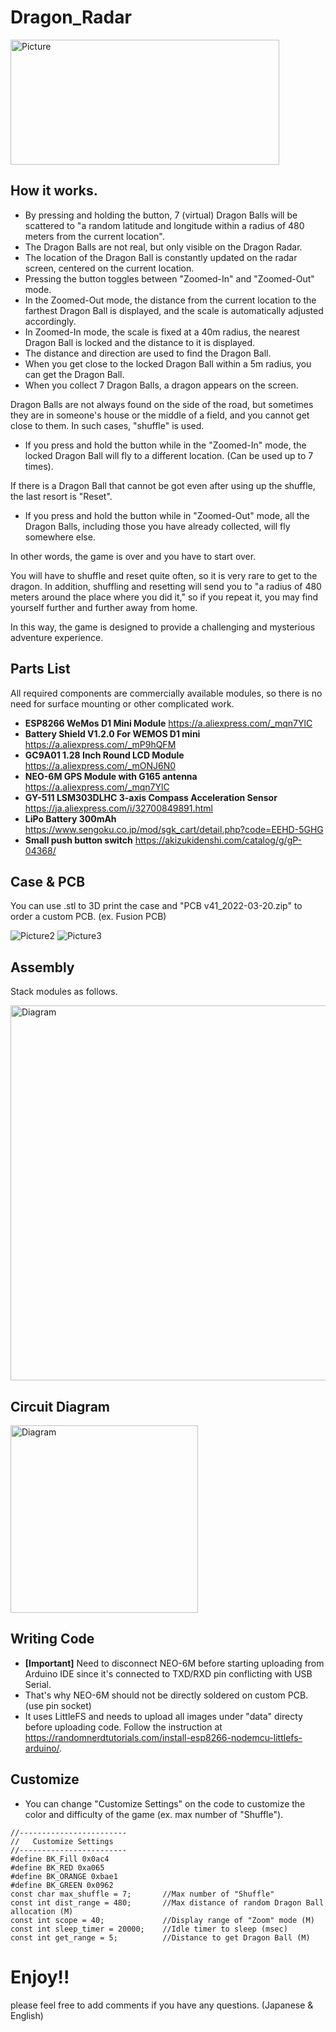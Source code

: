 # Dragon_Radar
<img src="https://user-images.githubusercontent.com/20789521/164951653-b47f373e-c136-4681-bdfb-4e81c3104c49.png" alt="Picture" title="Picture" width="430" height="200">

## How it works.
- By pressing and holding the button, 7 (virtual) Dragon Balls will be scattered to "a random latitude and longitude within a radius of 480 meters from the current location".
- The Dragon Balls are not real, but only visible on the Dragon Radar.
- The location of the Dragon Ball is constantly updated on the radar screen, centered on the current location.
- Pressing the button toggles between "Zoomed-In" and "Zoomed-Out" mode.
- In the Zoomed-Out mode, the distance from the current location to the farthest Dragon Ball is displayed, and the scale is automatically adjusted accordingly.
- In Zoomed-In mode, the scale is fixed at a 40m radius, the nearest Dragon Ball is locked and the distance to it is displayed.
- The distance and direction are used to find the Dragon Ball.
- When you get close to the locked Dragon Ball within a 5m radius, you can get the Dragon Ball.
- When you collect 7 Dragon Balls, a dragon appears on the screen.

Dragon Balls are not always found on the side of the road, but sometimes they are in someone's house or the middle of a field, and you cannot get close to them.
In such cases, "shuffle" is used.

- If you press and hold the button while in the "Zoomed-In" mode, the locked Dragon Ball will fly to a different location. (Can be used up to 7 times).

If there is a Dragon Ball that cannot be got even after using up the shuffle, the last resort is "Reset".

- If you press and hold the button while in "Zoomed-Out" mode, all the Dragon Balls, including those you have already collected, will fly somewhere else.

In other words, the game is over and you have to start over.

You will have to shuffle and reset quite often, so it is very rare to get to the dragon.
In addition, shuffling and resetting will send you to "a radius of 480 meters around the place where you did it," so if you repeat it, you may find yourself further and further away from home.

In this way, the game is designed to provide a challenging and mysterious adventure experience.

## Parts List
All required components are commercially available modules, so there is no need for surface mounting or other complicated work.

- **ESP8266 WeMos D1 Mini Module**
https://a.aliexpress.com/_mqn7YlC
- **Battery Shield V1.2.0 For WEMOS D1 mini**
https://a.aliexpress.com/_mP9hQFM
- **GC9A01 1.28 Inch Round LCD Module**
https://a.aliexpress.com/_mONJ6N0
- **NEO-6M GPS Module with G165 antenna**
https://a.aliexpress.com/_mqn7YlC
- **GY-511 LSM303DLHC 3-axis Compass Acceleration Sensor**
https://ja.aliexpress.com/i/32700849891.html
- **LiPo Battery 300mAh**
https://www.sengoku.co.jp/mod/sgk_cart/detail.php?code=EEHD-5GHG
- **Small push button switch**
https://akizukidenshi.com/catalog/g/gP-04368/

## Case & PCB
You can use .stl to 3D print the case and "PCB v41_2022-03-20.zip" to order a custom PCB. (ex. Fusion PCB)

![Picture2](https://user-images.githubusercontent.com/20789521/164953564-5a00600a-5fbc-4e1b-80e4-5dfe513fb888.png)
![Picture3](https://user-images.githubusercontent.com/20789521/164953706-4251f759-076a-4513-b543-43b20b9915b6.png)

## Assembly
Stack modules as follows.

<img src="https://user-images.githubusercontent.com/20789521/164956945-5437594a-7661-485d-b8d0-df116ebcbd65.png" alt="Diagram" title="Circuit Diagram" width="600">

## Circuit Diagram
<img src="https://user-images.githubusercontent.com/20789521/164956541-ea336510-6122-4e24-b0d0-81ad30a37c85.png" alt="Diagram" title="Circuit Diagram" width="300">

## Writing Code
- **[Important]** Need to disconnect NEO-6M before starting uploading from Arduino IDE since it's connected to TXD/RXD pin conflicting with USB Serial.
- That's why NEO-6M should not be directly soldered on custom PCB. (use pin socket)
- It uses LittleFS and needs to upload all images under "data" directy before uploading code. Follow the instruction at https://randomnerdtutorials.com/install-esp8266-nodemcu-littlefs-arduino/.

## Customize
- You can change "Customize Settings" on the code to customize the color and difficulty of the game (ex. max number of "Shuffle").

```
//------------------------
//   Customize Settings
//------------------------
#define BK_Fill 0x0ac4
#define BK_RED 0xa065
#define BK_ORANGE 0xbae1
#define BK_GREEN 0x0962
const char max_shuffle = 7;       //Max number of "Shuffle"
const int dist_range = 480;       //Max distance of random Dragon Ball allocation (M)
const int scope = 40;             //Display range of "Zoom" mode (M)
const int sleep_timer = 20000;    //Idle timer to sleep (msec)
const int get_range = 5;          //Distance to get Dragon Ball (M)
```

# Enjoy!!
please feel free to add comments if you have any questions. (Japanese & English)
